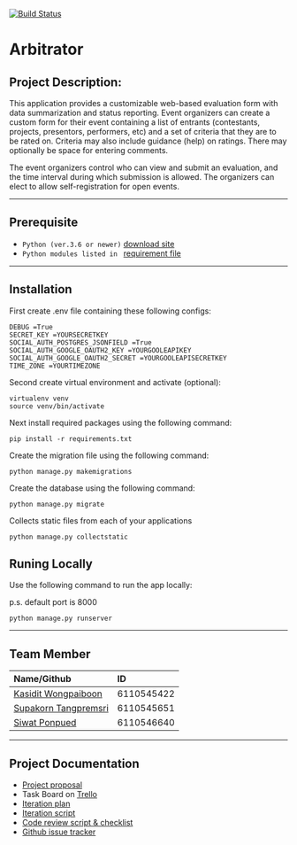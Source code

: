 [![Build Status](https://travis-ci.com/Winternight9/Arbitrator.svg?branch=develop)](https://travis-ci.com/Winternight9/Arbitrator)
# **Arbitrator** 
## **Project Description:**

<p> This application provides a customizable web-based evaluation form with data summarization and status reporting.  Event organizers can create a custom form for their event containing a list of entrants (contestants, projects, presentors, performers, etc) and a set of criteria that they are to be rated on. Criteria may also include guidance (help) on ratings.  There may optionally be space for entering comments. </p>
<p>The event organizers control who can view and submit an evaluation, and the time interval during which submission is allowed.  The organizers can elect to allow self-registration for open events. </p>

---
## **Prerequisite**
- `Python (ver.3.6 or newer)` [download site](https://www.python.org/downloads/)
- `Python modules listed in ` [requirement file](requirements.txt)

---
## **Installation**

First create .env file containing these following configs:
```
DEBUG =True
SECRET_KEY =YOURSECRETKEY
SOCIAL_AUTH_POSTGRES_JSONFIELD =True
SOCIAL_AUTH_GOOGLE_OAUTH2_KEY =YOURGOOLEAPIKEY
SOCIAL_AUTH_GOOGLE_OAUTH2_SECRET =YOURGOOLEAPISECRETKEY
TIME_ZONE =YOURTIMEZONE
```

Second create virtual environment and activate (optional):
```
virtualenv venv
source venv/bin/activate
```

Next install required packages using the following command:
```
pip install -r requirements.txt 
```

Create the migration file using the following command:
```
python manage.py makemigrations
```

Create the database using the following command:
```
python manage.py migrate
```

Collects static files from each of your applications
```
python manage.py collectstatic
```

## **Runing Locally**

Use the following command to run the app locally:

p.s. default port is 8000

```
python manage.py runserver
```

---
## **Team Member**
| Name/Github | ID 
|:--|:--
|[Kasidit Wongpaiboon](https://github.com/BenZacs) |6110545422 
|[Supakorn Tangpremsri](https://github.com/Winternight9) |6110545651
|[Siwat Ponpued](https://github.com/KornSiwat) |6110546640 

---
## **Project Documentation**

- [Project proposal](https://docs.google.com/document/d/1kTY7dEEr1uGpcEcjVZOhP0TgsJtu_pWC3rOKDfO9P_s/edit?usp=sharing)
- Task Board on [Trello](https://trello.com/b/VRIh1G2A/arbitrator)
- [Iteration plan](https://docs.google.com/document/d/1fXLNDfrdQ5OEX7WIRAhF1MOurH1jjK2mBHLmrH1Qhdc/edit?usp=sharing)
- [Iteration script](https://docs.google.com/document/d/1SIVhFa8ENOlhmjqFwTwIH4pjj2gcpML4t7fsYj02RDk/edit?usp=sharing)
- [Code review script & checklist](https://docs.google.com/document/d/1yKp1QEeML1Y40vKWtDQXcF1b86ywMhAMUPt1jFsnZ90/edit?usp=sharing)
- [Github issue tracker](https://github.com/Winternight9/Arbitrator/issues)
